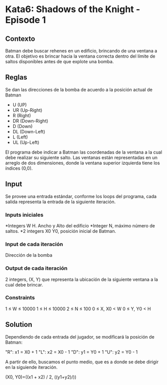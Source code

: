 # Kata6: Shadows of the Knight - Episode 1

## Contexto
Batman debe buscar rehenes en un edificio, brincando de una ventana a otra. El objetivo es brincar hacia la ventana correcta dentro del límite de saltos disponibles antes de que explote una bomba.

## Reglas
Se dan las direcciones de la bomba de acuerdo a la posición actual de Batman
- U (UP)
- UR (Up-Right)
- R (Right)
- DR (Down-Right)
- D (Down)
- DL (Down-Left)
- L (Left)
- UL (Up-Left)

El programa debe indicar a Batman las coordenadas de la ventana a la cual debe realizar su siguiente salto.
Las ventanas están representadas en un arreglo de dos dimensiones, donde la ventana superior izquierda tiene los índices (0,0).

## Input
Se provee una entrada estándar, conforme los loops del programa, cada salida representa la entrada de la siguiente iteración.

### Inputs iniciales
*Integers W H. Ancho y Alto del edificio
*Integer N, máximo número de saltos.
*2 integers X0 Y0, posición inicial de Batman.

### Input de cada iteración
Dirección de la bomba

### Output de cada iteración
2 integers, (X, Y) que representa la ubicación de la siguiente ventana a la cual debe brincar.

### Constraints
1 ≤ W ≤ 10000
1 ≤ H ≤ 10000
2 ≤ N ≤ 100
0 ≤ X, X0 < W
0 ≤ Y, Y0 < H

## Solution

Dependiendo de cada entrada del jugador, se modificará la posición de Batman:

"R": x1 = X0 + 1 
"L": x2 = X0 - 1 
"D": y1 = Y0 + 1 
"U": y2 = Y0 - 1 

A partir de ello, buscamos el punto medio, que es a donde se debe dirigir en la siguiende iteración.

(X0, Y0)=((x1 + x2) / 2, ((y1+y2)/))
